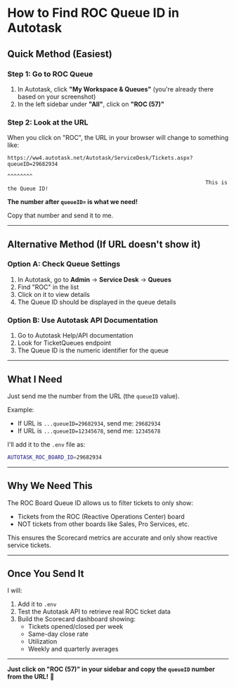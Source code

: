 # How to Find ROC Queue ID in Autotask

## Quick Method (Easiest)

### Step 1: Go to ROC Queue
1. In Autotask, click **"My Workspace & Queues"** (you're already there based on your screenshot)
2. In the left sidebar under **"All"**, click on **"ROC (57)"**

### Step 2: Look at the URL
When you click on "ROC", the URL in your browser will change to something like:

```
https://ww4.autotask.net/Autotask/ServiceDesk/Tickets.aspx?queueID=29682934
                                                                   ^^^^^^^^
                                                               This is the Queue ID!
```

**The number after `queueID=` is what we need!**

Copy that number and send it to me.

---

## Alternative Method (If URL doesn't show it)

### Option A: Check Queue Settings
1. In Autotask, go to **Admin** → **Service Desk** → **Queues**
2. Find "ROC" in the list
3. Click on it to view details
4. The Queue ID should be displayed in the queue details

### Option B: Use Autotask API Documentation
1. Go to Autotask Help/API documentation
2. Look for TicketQueues endpoint
3. The Queue ID is the numeric identifier for the queue

---

## What I Need

Just send me the number from the URL (the `queueID` value).

Example:
- If URL is `...queueID=29682934`, send me: `29682934`
- If URL is `...queueID=12345678`, send me: `12345678`

I'll add it to the `.env` file as:
```bash
AUTOTASK_ROC_BOARD_ID=29682934
```

---

## Why We Need This

The ROC Board Queue ID allows us to filter tickets to only show:
- Tickets from the ROC (Reactive Operations Center) board
- NOT tickets from other boards like Sales, Pro Services, etc.

This ensures the Scorecard metrics are accurate and only show reactive service tickets.

---

## Once You Send It

I will:
1. Add it to `.env`
2. Test the Autotask API to retrieve real ROC ticket data
3. Build the Scorecard dashboard showing:
   - Tickets opened/closed per week
   - Same-day close rate
   - Utilization
   - Weekly and quarterly averages

---

**Just click on "ROC (57)" in your sidebar and copy the `queueID` number from the URL!** 🎯
